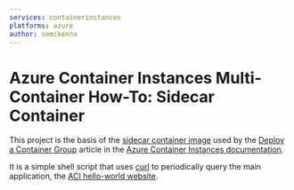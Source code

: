```yaml
---
services: containerinstances
platforms: azure
author: semckenna
---
```


# Azure Container Instances Multi-Container How-To: Sidecar Container

This project is the basis of the [sidecar container image](https://hub.docker.com/r/microsoft/aci-tutorial-sidecar/) used by the [Deploy a Container Group](https://docs.microsoft.com/azure/container-instances/container-instances-multi-container-group) article in the [Azure Container Instances documentation](https://docs.microsoft.com/azure/container-instances/).

It is a simple shell script that uses [curl](https://github.com/curl/curl) to periodically query the main application, the [ACI hello-world website](https://github.com/azure-samples/aci-helloworld).
